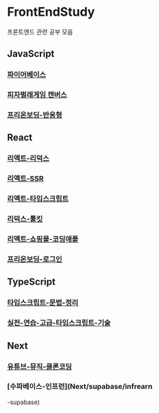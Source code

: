 # FrontEndStudy

프론트엔드 관련 공부 모음

## JavaScript
### [파이어베이스](JavaScript/Firebase/my-diary)
### [피자벌래게임 캔버스](JavaScript/PizzaBugGame)
### [프리온보딩-반응형](JavaScript/반응형)

## React
### [리액트-리덕스](React/react-redux)
### [리액트-SSR](React/ReactServer)
### [리액트-타입스크립트](React/ReactTypeScript)
### [리덕스-툴킷](React/reduxtoolkit)
### [리액트-쇼핑몰-코딩애플](React/shoppingmall)
### [프리온보딩-로그인](React/프리온보딩%20챌린지%20로그인,%20어플리케이션%20구조)

## TypeScript
### [타입스크립트-문법-정리](TypeScript/타입스크립트%20문법%20정리)
### [실전-연습-고급-타입스크립트-기술](TypeScript/실전%20연습%20고급%20타입스크립트%20기술)

## Next
### [유튜브-뮤직-클론코딩](Next/yt-music-clone-next)
### [수파베이스-인프런](Next/supabase/infrearn
-supabase)